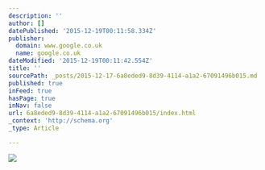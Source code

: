 ```yaml
---
description: ''
author: []
datePublished: '2015-12-19T00:11:58.334Z'
publisher:
  domain: www.google.co.uk
  name: google.co.uk
dateModified: '2015-12-19T00:11:42.554Z'
title: ''
sourcePath: _posts/2015-12-17-6a8eded9-8d39-4114-a1a2-67091496b015.md
published: true
inFeed: true
hasPage: true
inNav: false
url: 6a8eded9-8d39-4114-a1a2-67091496b015/index.html
_context: 'http://schema.org'
_type: Article

---
```

![](https://upload.wikimedia.org/wikipedia/commons/1/19/Ayrton_Senna_with_toy_car_cropped_no_wm.jpg)